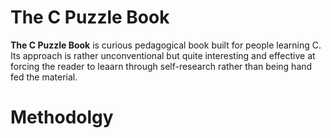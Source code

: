 # The C Puzzle Book
**The C Puzzle Book** is curious pedagogical book built for people learning C. Its approach is rather unconventional but quite interesting and effective at forcing the reader to leaarn through self-research rather than being hand fed the material.

# Methodolgy 

